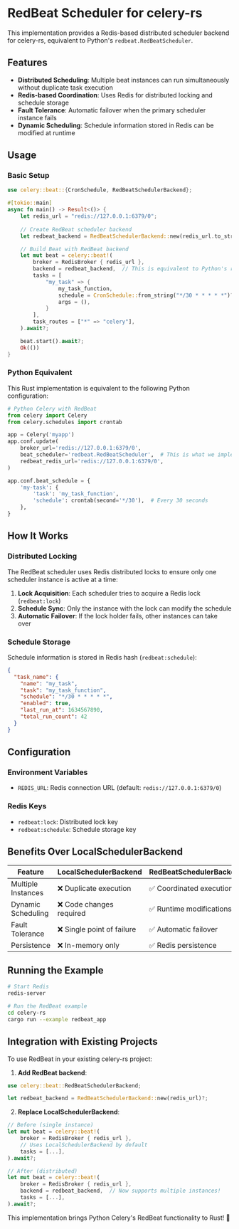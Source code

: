 # RedBeat Scheduler for celery-rs

This implementation provides a Redis-based distributed scheduler backend for celery-rs, equivalent to Python's `redbeat.RedBeatScheduler`.

## Features

- **Distributed Scheduling**: Multiple beat instances can run simultaneously without duplicate task execution
- **Redis-based Coordination**: Uses Redis for distributed locking and schedule storage
- **Fault Tolerance**: Automatic failover when the primary scheduler instance fails
- **Dynamic Scheduling**: Schedule information stored in Redis can be modified at runtime

## Usage

### Basic Setup

```rust
use celery::beat::{CronSchedule, RedBeatSchedulerBackend};

#[tokio::main]
async fn main() -> Result<()> {
    let redis_url = "redis://127.0.0.1:6379/0";
    
    // Create RedBeat scheduler backend
    let redbeat_backend = RedBeatSchedulerBackend::new(redis_url.to_string())?;

    // Build Beat with RedBeat backend
    let mut beat = celery::beat!(
        broker = RedisBroker { redis_url },
        backend = redbeat_backend,  // This is equivalent to Python's redbeat.RedBeatScheduler
        tasks = [
            "my_task" => {
                my_task_function,
                schedule = CronSchedule::from_string("*/30 * * * * *")?,
                args = (),
            }
        ],
        task_routes = ["*" => "celery"],
    ).await?;

    beat.start().await?;
    Ok(())
}
```

### Python Equivalent

This Rust implementation is equivalent to the following Python configuration:

```python
# Python Celery with RedBeat
from celery import Celery
from celery.schedules import crontab

app = Celery('myapp')
app.conf.update(
    broker_url='redis://127.0.0.1:6379/0',
    beat_scheduler='redbeat.RedBeatScheduler',  # This is what we implemented!
    redbeat_redis_url='redis://127.0.0.1:6379/0',
)

app.conf.beat_schedule = {
    'my-task': {
        'task': 'my_task_function',
        'schedule': crontab(second='*/30'),  # Every 30 seconds
    },
}
```

## How It Works

### Distributed Locking

The RedBeat scheduler uses Redis distributed locks to ensure only one scheduler instance is active at a time:

1. **Lock Acquisition**: Each scheduler tries to acquire a Redis lock (`redbeat:lock`)
2. **Schedule Sync**: Only the instance with the lock can modify the schedule
3. **Automatic Failover**: If the lock holder fails, other instances can take over

### Schedule Storage

Schedule information is stored in Redis hash (`redbeat:schedule`):

```json
{
  "task_name": {
    "name": "my_task",
    "task": "my_task_function", 
    "schedule": "*/30 * * * * *",
    "enabled": true,
    "last_run_at": 1634567890,
    "total_run_count": 42
  }
}
```

## Configuration

### Environment Variables

- `REDIS_URL`: Redis connection URL (default: `redis://127.0.0.1:6379/0`)

### Redis Keys

- `redbeat:lock`: Distributed lock key
- `redbeat:schedule`: Schedule storage key

## Benefits Over LocalSchedulerBackend

| Feature | LocalSchedulerBackend | RedBeatSchedulerBackend |
|---------|----------------------|-------------------------|
| Multiple Instances | ❌ Duplicate execution | ✅ Coordinated execution |
| Dynamic Scheduling | ❌ Code changes required | ✅ Runtime modifications |
| Fault Tolerance | ❌ Single point of failure | ✅ Automatic failover |
| Persistence | ❌ In-memory only | ✅ Redis persistence |

## Running the Example

```bash
# Start Redis
redis-server

# Run the RedBeat example
cd celery-rs
cargo run --example redbeat_app
```

## Integration with Existing Projects

To use RedBeat in your existing celery-rs project:

1. **Add RedBeat backend**:
```rust
use celery::beat::RedBeatSchedulerBackend;

let redbeat_backend = RedBeatSchedulerBackend::new(redis_url)?;
```

2. **Replace LocalSchedulerBackend**:
```rust
// Before (single instance)
let mut beat = celery::beat!(
    broker = RedisBroker { redis_url },
    // Uses LocalSchedulerBackend by default
    tasks = [...],
).await?;

// After (distributed)
let mut beat = celery::beat!(
    broker = RedisBroker { redis_url },
    backend = redbeat_backend,  // Now supports multiple instances!
    tasks = [...],
).await?;
```

This implementation brings Python Celery's RedBeat functionality to Rust! 🎉
